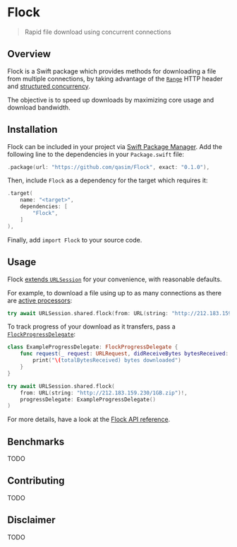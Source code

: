 # Flock

> Rapid file download using concurrent connections

## Overview

Flock is a Swift package which provides methods for downloading a file from multiple connections, by taking advantage of the [`Range`](https://developer.mozilla.org/en-US/docs/Web/HTTP/Headers/Range) HTTP header and [structured concurrency](https://docs.swift.org/swift-book/LanguageGuide/Concurrency.html#ID642).

The objective is to speed up downloads by maximizing core usage and download bandwidth.

## Installation

Flock can be included in your project via [Swift Package Manager](https://www.swift.org/package-manager). Add the following line to the dependencies in your `Package.swift` file:

```swift
.package(url: "https://github.com/qasim/Flock", exact: "0.1.0"),
```

Then, include `Flock` as a dependency for the target which requires it:

```swift
.target(
    name: "<target>",
    dependencies: [
        "Flock",
    ]
),
```

Finally, add `import Flock` to your source code.

## Usage

Flock [extends `URLSession`](https://flock.qas.im/documentation/flock/foundation/urlsession) for your convenience, with reasonable defaults.

For example, to download a file using up to as many connections as there are [active processors](https://developer.apple.com/documentation/foundation/processinfo/1408184-activeprocessorcount):

```swift
try await URLSession.shared.flock(from: URL(string: "http://212.183.159.230/1GB.zip")!)
```

To track progress of your download as it transfers, pass a [`FlockProgressDelegate`](https://flock.qas.im/documentation/flock/flockprogressdelegate):

```swift
class ExampleProgressDelegate: FlockProgressDelegate {
    func request(_ request: URLRequest, didReceiveBytes bytesReceived: Int, totalBytesReceived: Int, totalBytesExpected: Int?) {
        print("\(totalBytesReceived) bytes downloaded")
    }
}
```
```swift
try await URLSession.shared.flock(
    from: URL(string: "http://212.183.159.230/1GB.zip")!, 
    progressDelegate: ExampleProgressDelegate()
)
```

For more details, have a look at the [Flock API reference](https://flock.qas.im).

## Benchmarks

TODO

## Contributing

TODO

## Disclaimer

TODO
